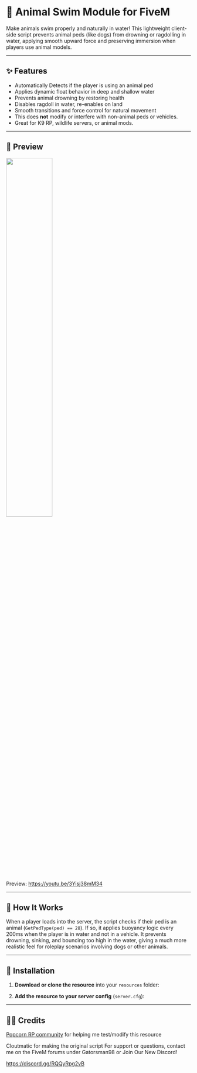 # 🐾 Animal Swim Module for FiveM

Make animals swim properly and naturally in water! This lightweight client-side script prevents animal peds (like dogs) from drowning or ragdolling in water, applying smooth upward force and preserving immersion when players use animal models.

---

## ✨ Features

- Automatically Detects if the player is using an animal ped
- Applies dynamic float behavior in deep and shallow water
- Prevents animal drowning by restoring health
- Disables ragdoll in water, re-enables on land
- Smooth transitions and force control for natural movement
- This does **not** modify or interfere with non-animal peds or vehicles.
- Great for K9 RP, wildlife servers, or animal mods.

---

## 📸 Preview

<div align="left">
      <a href="https://www.youtube.com/watch?v=3Yisj38mM34">
         <img src="https://img.youtube.com/vi/3Yisj38mM34/0.jpg" style="width:50%;">
      </a>
</div>


Preview: https://youtu.be/3Yisj38mM34

---


## 🧠 How It Works

When a player loads into the server, the script checks if their ped is an animal (`GetPedType(ped) == 28`). If so, it applies buoyancy logic every 200ms when the player is in water and not in a vehicle. It prevents drowning, sinking, and bouncing too high in the water, giving a much more realistic feel for roleplay scenarios involving dogs or other animals.

---

## 📂 Installation

1. **Download or clone the resource** into your `resources` folder:

2. **Add the resource to your server config** (`server.cfg`):

---


## 👨‍💻 Credits

[Popcorn RP community](https://discord.gg/popcornroleplay) for helping me test/modify this resource

Cloutmatic for making the original script
For support or questions, contact me on the FiveM forums under Gatorsman98 or Join Our New Discord!

https://discord.gg/RQQyRpg2vB
